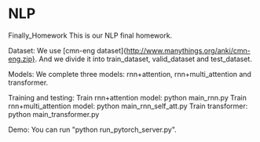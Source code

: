 # NLP
Finally_Homework
This is our NLP final homework. 

Dataset:
We use [cmn-eng dataset]{http://www.manythings.org/anki/cmn-eng.zip}. And we divide it into train_dataset, valid_dataset and test_dataset.

Models:
We complete three models: rnn+attention, rnn+multi_attention and transformer. 

Training and testing:
Train rnn+attention model:  python main_rnn.py
Train rnn+multi_attention model: python main_rnn_self_att.py
Train transformer: python main_transformer.py

Demo:
You can run "python run_pytorch_server.py".




